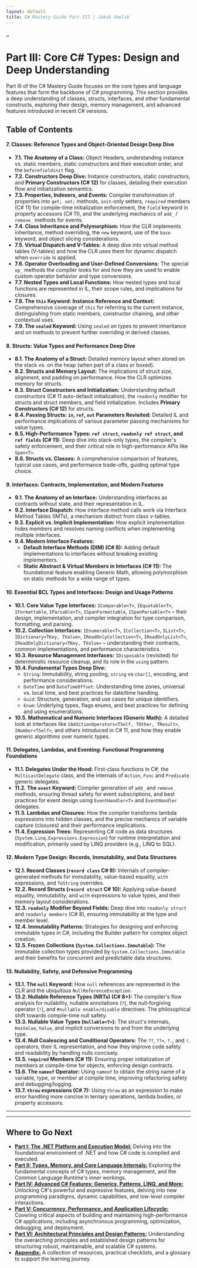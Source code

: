 ```yaml
---
layout: default
title: C# Mastery Guide Part III | Jakub Smolik
---
```


[..](./index.md)

# Part III: Core C# Types: Design and Deep Understanding

Part III of the C# Mastery Guide focuses on the core types and language features that form the backbone of C# programming. This section provides a deep understanding of classes, structs, interfaces, and other fundamental constructs, exploring their design, memory management, and advanced features introduced in recent C# versions.

## Table of Contents

#### 7. Classes: Reference Types and Object-Oriented Design Deep Dive

- **7.1. The Anatomy of a Class:** Object Headers, understanding instance vs. static members, static constructors and their execution order, and the `beforefieldinit` flag.
- **7.2. Constructors Deep Dive:** Instance constructors, static constructors, and **Primary Constructors (C# 12)** for classes, detailing their execution flow and initialization semantics.
- **7.3. Properties, Indexers, and Events:** Compiler transformation of properties into `get; set;` methods, `init`-only setters, `required` members (C# 11) for compile-time initialization enforcement, the `field` keyword in property accessors (C# 11), and the underlying mechanics of `add_` / `remove_` methods for events.
- **7.4. Class Inheritance and Polymorphism:** How the CLR implements inheritance, method overriding, the `new` keyword, use of the `base` keyword, and object slicing considerations.
- **7.5. Virtual Dispatch and V-Tables:** A deep dive into virtual method tables (V-tables) and how the CLR uses them for dynamic dispatch when `override` is applied.
- **7.6. Operator Overloading and User-Defined Conversions:** The special `op_` methods the compiler looks for and how they are used to enable custom operator behavior and type conversions.
- **7.7. Nested Types and Local Functions:** How nested types and local functions are represented in IL, their scope rules, and implications for closures.
- **7.8. The `this` Keyword: Instance Reference and Context:** Comprehensive coverage of `this` for referring to the current instance, distinguishing from static members, constructor chaining, and other contextual uses.
- **7.9. The `sealed` Keyword:** Using `sealed` on types to prevent inheritance and on methods to prevent further overriding in derived classes.

#### 8. Structs: Value Types and Performance Deep Dive

- **8.1. The Anatomy of a Struct:** Detailed memory layout when stored on the stack vs. on the heap (when part of a class or boxed).
- **8.2. Structs and Memory Layout:** The implications of struct size, alignment, and padding on performance. How the CLR optimizes memory for structs.
- **8.3. Struct Constructors and Initialization:** Understanding default constructors (C# 11 auto-default initialization), the `readonly` modifier for structs and struct members, and field initialization. Includes **Primary Constructors (C# 12)** for structs.
- **8.4. Passing Structs: `in`, `ref`, `out` Parameters Revisited:** Detailed IL and performance implications of various parameter passing mechanisms for value types.
- **8.5. High-Performance Types: `ref struct`, `readonly ref struct`, and `ref fields` (C# 11):** Deep dive into stack-only types, the compiler's safety enforcement, and their critical role in high-performance APIs like `Span<T>`.
- **8.6. Structs vs. Classes:** A comprehensive comparison of features, typical use cases, and performance trade-offs, guiding optimal type choice.

#### 9. Interfaces: Contracts, Implementation, and Modern Features

- **9.1. The Anatomy of an Interface:** Understanding interfaces as contracts without state, and their representation in IL.
- **9.2. Interface Dispatch:** How interface method calls work via Interface Method Tables (IMTs), a mechanism distinct from class v-tables.
- **9.3. Explicit vs. Implicit Implementation:** How explicit implementation hides members and resolves naming conflicts when implementing multiple interfaces.
- **9.4. Modern Interface Features:**
  - **Default Interface Methods (DIM) (C# 8):** Adding default implementations to interfaces without breaking existing implementers.
  - **Static Abstract & Virtual Members in Interfaces (C# 11):** The foundational feature enabling Generic Math, allowing polymorphism on static methods for a wide range of types.

#### 10. Essential BCL Types and Interfaces: Design and Usage Patterns

- **10.1. Core Value Type Interfaces:** `IComparable<T>`, `IEquatable<T>`, `IFormattable`, `IParsable<T>`, `ISpanFormattable`, `ISpanParsable<T>` – their design, implementation, and compiler integration for type comparison, formatting, and parsing.
- **10.2. Collection Interfaces:** `IEnumerable<T>`, `ICollection<T>`, `IList<T>`, `IDictionary<TKey, TValue>`, `IReadOnlyCollection<T>`, `IReadOnlyList<T>`, `IReadOnlyDictionary<TKey, TValue>` – understanding their contracts, common implementations, and performance characteristics.
- **10.3. Resource Management Interfaces:** `IDisposable` (revisited) for deterministic resource cleanup, and its role in the `using` pattern.
- **10.4. Fundamental Types Deep Dive:**
  - `String`: Immutability, string pooling, `string` vs `char[]`, encoding, and performance considerations.
  - `DateTime` and `DateTimeOffset`: Understanding time zones, universal vs. local time, and best practices for date/time handling.
  - `Guid`: Structure, generation, and use cases for unique identifiers.
  - `Enum`: Underlying types, flags enums, and best practices for defining and using enumerations.
- **10.5. Mathematical and Numeric Interfaces (Generic Math):** A detailed look at interfaces like `IAdditionOperators<TSelf, TOther, TResult>`, `INumber<TSelf>`, and others introduced in C# 11, and how they enable generic algorithms over numeric types.

#### 11. Delegates, Lambdas, and Eventing: Functional Programming Foundations

- **11.1. Delegates Under the Hood:** First-class functions in C#, the `MulticastDelegate` class, and the internals of `Action`, `Func` and `Predicate` generic delegates.
- **11.2. The `event` Keyword:** Compiler generation of `add_` and `remove_` methods, ensuring thread safety for event subscriptions, and best practices for event design using `EventHandler<T>` and `EventHandler` delegates.
- **11.3. Lambdas and Closures:** How the compiler transforms lambda expressions into hidden classes, and the precise mechanics of variable capture (closures) and their performance implications.
- **11.4. Expression Trees:** Representing C# code as data structures (`System.Linq.Expressions.Expression`) for runtime interpretation and modification, primarily used by LINQ providers (e.g., LINQ to SQL).

#### 12. Modern Type Design: Records, Immutability, and Data Structures

- **12.1. Record Classes (`record class` C# 9):** Internals of compiler-generated methods for immutability, value-based equality, `with` expressions, and `ToString` overrides.
- **12.2. Record Structs (`record struct` C# 10):** Applying value-based equality, immutability, and `with` expressions to value types, and their memory layout considerations.
- **12.3. `readonly` Modifier Beyond Fields:** Deep dive into `readonly struct` and `readonly members` (C# 8), ensuring immutability at the type and member level.
- **12.4. Immutability Patterns:** Strategies for designing and enforcing immutable types in C#, including the Builder pattern for complex object creation.
- **12.5. Frozen Collections (`System.Collections.Immutable`):** The immutable collection types provided by `System.Collections.Immutable` and their benefits for concurrent and predictable data structures.

#### 13. Nullability, Safety, and Defensive Programming

- **13.1. The `null` Keyword:** How `null` references are represented in the CLR and the ubiquitous `NullReferenceException`.
- **13.2. Nullable Reference Types (NRTs) (C# 8+):** The compiler's flow analysis for nullability, nullable annotations (`?`), the null-forgiving operator (`!`), and `#nullable enable/disable` directives. The philosophical shift towards compile-time null safety.
- **13.3. Nullable Value Types (`Nullable<T>`):** The struct's internals, `HasValue`, `Value`, and implicit conversions to and from the underlying type.
- **13.4. Null Coalescing and Conditional Operators:** The `??`, `??=`, `?.`, and `!`. operators, their IL representation, and how they improve code safety and readability by handling nulls concisely.
- **13.5. `required` Members (C# 11):** Ensuring proper initialization of members at compile-time for objects, enforcing design contracts.
- **13.6. The `nameof` Operator:** Using `nameof` to obtain the string name of a variable, type, or member at compile time, improving refactoring safety and debugging/logging.
- **13.7. `throw` expressions (C# 7):** Using `throw` as an expression to make error handling more concise in ternary operations, lambda bodies, or property accessors.

---

---

## Where to Go Next

- [**Part I: The .NET Platform and Execution Model:**](./part1.md) Delving into the foundational environment of .NET and how C# code is compiled and executed.
- [**Part II: Types, Memory, and Core Language Internals:**](./part2.md) Exploring the fundamental concepts of C# types, memory management, and the Common Language Runtime's inner workings.
- [**Part IV: Advanced C# Features: Generics, Patterns, LINQ, and More:**](./part4.md) Unlocking C#'s powerful and expressive features, delving into new programming paradigms, dynamic capabilities, and low-level compiler interactions.
- [**Part V: Concurrency, Performance, and Application Lifecycle:**](./part5.md) Covering critical aspects of building and maintaining high-performance C# applications, including asynchronous programming, optimization, debugging, and deployment.
- [**Part VI: Architectural Principles and Design Patterns:**](./par6.md) Understanding the overarching principles and established design patterns for structuring robust, maintainable, and scalable C# systems.
- [**Appendix:**](./appendix.md) A collection of resources, practical checklists, and a glossary to support the learning journey.
